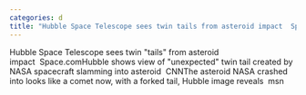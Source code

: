```yaml
---
categories: d
title: "Hubble Space Telescope sees twin tails from asteroid impact  Spacecom"
---
```

Hubble Space Telescope sees twin "tails" from asteroid impact&nbsp;&nbsp;Space.comHubble shows view of "unexpected" twin tail created by NASA spacecraft slamming into asteroid&nbsp;&nbsp;CNNThe asteroid NASA crashed into looks like a comet now, with a forked tail, Hubble image reveals&nbsp;&nbsp;msn